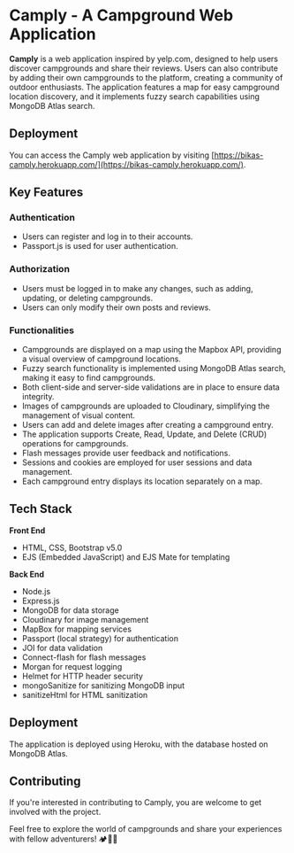 # Camply - A Campground Web Application

**Camply** is a web application inspired by yelp.com, designed to help users discover campgrounds and share their reviews. Users can also contribute by adding their own campgrounds to the platform, creating a community of outdoor enthusiasts. The application features a map for easy campground location discovery, and it implements fuzzy search capabilities using MongoDB Atlas search.

## Deployment

You can access the Camply web application by visiting [https://bikas-camply.herokuapp.com/](https://bikas-camply.herokuapp.com/).

## Key Features

### Authentication

- Users can register and log in to their accounts.
- Passport.js is used for user authentication.

### Authorization

- Users must be logged in to make any changes, such as adding, updating, or deleting campgrounds.
- Users can only modify their own posts and reviews.

### Functionalities

- Campgrounds are displayed on a map using the Mapbox API, providing a visual overview of campground locations.
- Fuzzy search functionality is implemented using MongoDB Atlas search, making it easy to find campgrounds.
- Both client-side and server-side validations are in place to ensure data integrity.
- Images of campgrounds are uploaded to Cloudinary, simplifying the management of visual content.
- Users can add and delete images after creating a campground entry.
- The application supports Create, Read, Update, and Delete (CRUD) operations for campgrounds.
- Flash messages provide user feedback and notifications.
- Sessions and cookies are employed for user sessions and data management.
- Each campground entry displays its location separately on a map.

## Tech Stack

**Front End**

- HTML, CSS, Bootstrap v5.0
- EJS (Embedded JavaScript) and EJS Mate for templating

**Back End**

- Node.js
- Express.js
- MongoDB for data storage
- Cloudinary for image management
- MapBox for mapping services
- Passport (local strategy) for authentication
- JOI for data validation
- Connect-flash for flash messages
- Morgan for request logging
- Helmet for HTTP header security
- mongoSanitize for sanitizing MongoDB input
- sanitizeHtml for HTML sanitization

## Deployment

The application is deployed using Heroku, with the database hosted on MongoDB Atlas.

## Contributing

If you're interested in contributing to Camply, you are welcome to get involved with the project.

Feel free to explore the world of campgrounds and share your experiences with fellow adventurers! 🏕️🌲🌞
